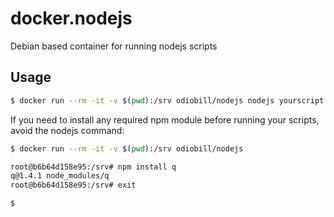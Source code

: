 # docker.nodejs
Debian based container for running nodejs scripts

## Usage

```sh
$ docker run --rm -it -v $(pwd):/srv odiobill/nodejs nodejs yourscript.js
```

If you need to install any required npm module before running your scripts, avoid the nodejs command:

```sh
$ docker run --rm -it -v $(pwd):/srv odiobill/nodejs

root@b6b64d158e95:/srv# npm install q
q@1.4.1 node_modules/q
root@b6b64d158e95:/srv# exit

$
```

